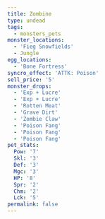 ```yaml
---
title: Zombine
type: undead
tags:
  - monsters_pets
monster_locations:
  - 'Fieg Snowfields'
  - Jungle
egg_locations:
  - 'Bone Fortress'
syncro_effect: 'ATTK: Poison'
sell_price: '5'
monster_drops:
  - 'Exp + Lucre'
  - 'Exp + Lucre'
  - 'Rotten Meat'
  - 'Grave Dirt'
  - 'Zombie Claw'
  - 'Poison Fang'
  - 'Poison Fang'
  - 'Poison Fang'
pet_stats:
  Pow: '7'
  Skl: '3'
  Def: '3'
  Mgc: '3'
  HP: '8'
  Spr: '2'
  Chm: '2'
  Lck: '5'
permalink: false
---
```


